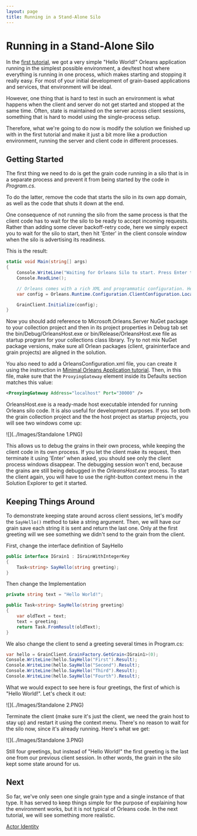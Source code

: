 ```yaml
---
layout: page
title: Running in a Stand-Alone Silo
---
```


# Running in a Stand-Alone Silo

In the [first tutorial](My-First-Orleans-Application.md), we got a very simple "Hello World!" Orleans application running in the simplest possible environment, a dev/test host where everything is running in one process, which makes starting and stopping it really easy.
For most of your initial development of grain-based applications and services, that environment will be ideal.

However, one thing that is hard to test in such an environment is what happens when the client and server do not get started and stopped at the same time.
Often, state is maintained on the server across client sessions, something that is hard to model using the single-process setup.

Therefore, what we're going to do now is modify the solution we finished up with in the first tutorial and make it just a bit more like a production environment, running the server and client code in different processes.

## Getting Started

The first thing we need to do is get the grain code running in a silo that is in a separate process and prevent it from being started by the code in _Program.cs_.

To do the latter, remove the code that starts the silo in its own app domain, as well as the code that shuts it down at the end.

One consequence of not running the silo from the same process is that the client code has to wait for the silo to be ready to accept incoming requests.
Rather than adding some clever backoff-retry code, here we simply expect you to wait for the silo to start, then hit 'Enter' in the client console window when the silo is advertising its readiness.

 This is the result:

``` csharp
static void Main(string[] args)
{
    Console.WriteLine("Waiting for Orleans Silo to start. Press Enter to proceed...");
    Console.ReadLine();

    // Orleans comes with a rich XML and programmatic configuration. Here we're just going to set up with basic programmatic config
    var config = Orleans.Runtime.Configuration.ClientConfiguration.LocalhostSilo(30000);

    GrainClient.Initialize(config);
}
```

Now you should add reference to Microsoft.Orleans.Server NuGet package to your collection project and then in its project properties in Debug tab set the bin/Debug/OrleansHost.exe or bin/Release/OrleansHost.exe file as startup program for your collections class library. Try to not mix NuGet package versions, make sure all Orlean packages (client, graininterface and grain projects) are aligned in the solution.

You also need to add a OrleansConfiguration.xml file, you can create it using the instruction in [Minimal Orleans Application tutorial](Minimal-Orleans-Application.md). Then, in this file, make sure that the `ProxyingGateway` element inside its Defaults section matches this value:

```xml
<ProxyingGateway Address="localhost" Port="30000" />
```

OrleansHost.exe is a ready-made host executable intended for running Orleans silo code. It is also useful for development purposes. If you set both the grain collection project and the the host project as startup projects, you will see two windows come up:

![](../Images/Standalone 1.PNG)


This allows us to debug the grains in their own process, while keeping the client code in its own process.
If you let the client make its request, then terminate it using 'Enter' when asked, you should see only the client process windows disappear.
The debugging session won't end, because the grains are still being debugged in the _OrleansHost.exe_ process.
To start the client again, you will have to use the right-button context menu in the Solution Explorer to get it started.

## Keeping Things Around

To demonstrate keeping state around across client sessions, let's modify the `SayHello()` method to take a string argument.
Then, we will have our grain save each string it is sent and return the last one.
Only at the first greeting will we see something we didn't send to the grain from the client.

First, change the interface definition of SayHello

``` csharp
public interface IGrain1 : IGrainWithIntegerKey
{
    Task<string> SayHello(string greeting);
}
```
Then change the Implementation

``` csharp
private string text = "Hello World!";

public Task<string> SayHello(string greeting)
{
    var oldText = text;
    text = greeting;
    return Task.FromResult(oldText);
}
```

 We also change the client to send a greeting several times in Program.cs:

``` csharp
var hello = GrainClient.GrainFactory.GetGrain<IGrain1>(0);
Console.WriteLine(hello.SayHello("First").Result);
Console.WriteLine(hello.SayHello("Second").Result);
Console.WriteLine(hello.SayHello("Third").Result);
Console.WriteLine(hello.SayHello("Fourth").Result);
```

What we would expect to see here is four greetings, the first of which is "Hello World!".
Let's check it out:

![](../Images/Standalone 2.PNG)

Terminate the client (make sure it's just the client, we need the grain host to stay up) and restart it using the context menu.
There's no reason to wait for the silo now, since it's already running.
Here's what we get:

![](../Images/Standalone 3.PNG)

Still four greetings, but instead of "Hello World!" the first greeting is the last one from our previous client session.
In other words, the grain in the silo kept some state around for us.

## Next

So far, we've only seen one single grain type and a single instance of that type.
It has served to keep things simple for the purpose of explaining how the environment works, but it is not typical of Orleans code.
In the next tutorial, we will see something more realistic.

[Actor Identity](Actor-Identity.md)
